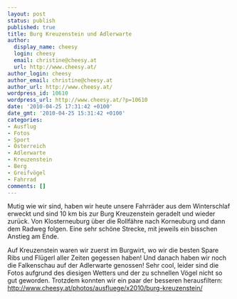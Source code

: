 ```yaml
---
layout: post
status: publish
published: true
title: Burg Kreuzenstein und Adlerwarte
author:
  display_name: cheesy
  login: cheesy
  email: christine@cheesy.at
  url: http://www.cheesy.at/
author_login: cheesy
author_email: christine@cheesy.at
author_url: http://www.cheesy.at/
wordpress_id: 10610
wordpress_url: http://www.cheesy.at/?p=10610
date: '2010-04-25 17:31:42 +0100'
date_gmt: '2010-04-25 15:31:42 +0100'
categories:
- Ausflug
- Fotos
- Sport
- Österreich
- Adlerwarte
- Kreuzenstein
- Berg
- Greifvögel
- Fahrrad
comments: []
---
```

<!--:de-->Mutig wie wir sind, haben wir heute unsere Fahrräder aus dem Winterschlaf erweckt und sind 10 km bis zur Burg Kreuzenstein geradelt und wieder zurück. Von Klosterneuburg über die Rollfähre nach Korneuburg und dann dem Radweg folgen. Eine sehr schöne Strecke, mit jeweils ein bisschen Anstieg am Ende.
Auf Kreuzenstein waren wir zuerst im Burgwirt, wo wir die besten Spare Ribs und Flügerl aller Zeiten gegessen haben! Und danach haben wir noch die Falkenschau auf der Adlerwarte genossen! Sehr cool, leider sind die Fotos aufgrund des diesigen Wetters und der zu schnellen Vögel nicht so gut geworden. Trotzdem konnten wir ein paar der besseren herausfiltern:
http://www.cheesy.at/photos/ausfluege/x2010/burg-kreuzenstein/
